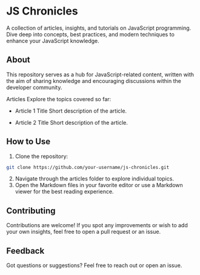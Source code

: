 # JS Chronicles
A collection of articles, insights, and tutorials on JavaScript programming. Dive deep into concepts, best practices, and modern techniques to enhance your JavaScript knowledge.

## About
This repository serves as a hub for JavaScript-related content, written with the aim of sharing knowledge and encouraging discussions within the developer community.

Articles
Explore the topics covered so far:

- Article 1 Title
Short description of the article.

- Article 2 Title
Short description of the article.

## How to Use
1. Clone the repository:
```bash
git clone https://github.com/your-username/js-chronicles.git
```
2. Navigate through the articles folder to explore individual topics.
3. Open the Markdown files in your favorite editor or use a Markdown viewer for the best reading experience.

## Contributing
Contributions are welcome! If you spot any improvements or wish to add your own insights, feel free to open a pull request or an issue.

## Feedback
Got questions or suggestions? Feel free to reach out or open an issue.
